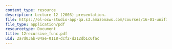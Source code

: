 ```yaml
---
content_type: resource
description: Lecture 12 (2003) presentation.
file: https://ol-ocw-studio-app-qa.s3.amazonaws.com/courses/16-01-unified-engineering-i-ii-iii-iv-fall-2005-spring-2006/2a7d03ab04ae0118dcf2d212db1c6fac_12recursive_func.pdf
file_type: application/pdf
resourcetype: Document
title: 12recursive_func.pdf
uid: 2a7d03ab-04ae-0118-dcf2-d212db1c6fac
---
```

